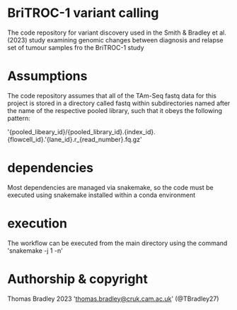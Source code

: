 # BriTROC-1 variant calling

The code repository for variant discovery used in the Smith & Bradley et al. (2023) study examining genomic changes between diagnosis and relapse set of tumour samples fro the BriTROC-1 study

# Assumptions

The code repository assumes that all of the TAm-Seq fastq data for this project is stored in a directory called fastq within subdirectories named after the name of the respective pooled library, such that it obeys the following pattern:

'{pooled_libeary_id}/{pooled_library_id}.{index_id}.{flowcell_id}.'{lane_id}.r_{read_number}.fq.gz'

# dependencies

Most dependencies are managed via snakemake, so the code must be executed using snakemake installed within a conda environment

# execution

The workflow can be executed from the main directory using the command 'snakemake -j 1 -n'

# Authorship & copyright

Thomas Bradley 2023 'thomas.bradley@cruk.cam.ac.uk' (@TBradley27)
